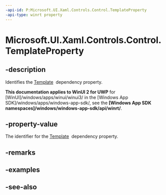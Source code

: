 ```yaml
---
-api-id: P:Microsoft.UI.Xaml.Controls.Control.TemplateProperty
-api-type: winrt property
---
```


<!-- Property syntax
public Windows.UI.Xaml.DependencyProperty TemplateProperty { get; }
-->

# Microsoft.UI.Xaml.Controls.Control.TemplateProperty

## -description
Identifies the [Template](control_template.md)  dependency property.

**This documentation applies to WinUI 2 for UWP** for [WinUI]/windows/apps/winui/winui3/ in the [Windows App SDK]/windows/apps/windows-app-sdk/, see the **[Windows App SDK namespaces]/windows/windows-app-sdk/api/winrt/**.

## -property-value
The identifier for the [Template](control_template.md)  dependency property.

## -remarks

## -examples

## -see-also
